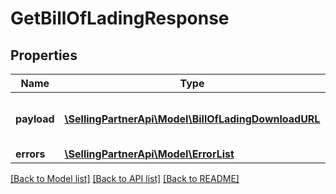 # GetBillOfLadingResponse

## Properties
Name | Type | Description | Notes
------------ | ------------- | ------------- | -------------
**payload** | [**\SellingPartnerApi\Model\BillOfLadingDownloadURL**](BillOfLadingDownloadURL.md) | The payload for the getBillOfLading operation. | [optional] 
**errors** | [**\SellingPartnerApi\Model\ErrorList**](ErrorList.md) |  | [optional] 

[[Back to Model list]](../README.md#documentation-for-models) [[Back to API list]](../README.md#documentation-for-api-endpoints) [[Back to README]](../README.md)


